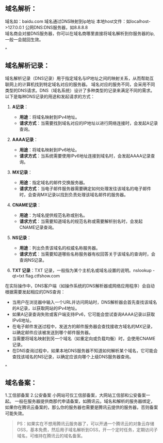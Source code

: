 ## **域名解析：**
域名如：baidu.com
域名通过DNS映射到ip地址
本地host文件：如localhost->127.0.0.1
公网DNS:DNS服务器，如8.8.8.8
<br>
域名商会对接DNS服务器，你可以在域名商哪里直接将域名解析到你服务器的ip,一般一会就回生效。


^
## **域名解析记录：**
域名解析记录（DNS记录）用于指定域名与IP地址之间的映射关系，从而帮助互联网上的计算机找到特定域名对应的服务器。
域名对应的服务不同，会采用不同类型的DNS请求。DNS（域名系统）设计了多种类型的记录来满足不同的需求。以下是每种DNS记录的用途和发起请求的方式：

1. **A记录**：

   * **用途**：将域名映射到IPv4地址。
   * **请求方式**：当需要找到域名对应的IP地址以进行网络连接时，会发起A记录查询。

2. **AAAA记录**：

   * **用途**：将域名映射到IPv6地址。
   * **请求方式**：当系统需要使用IPv6地址连接到域名时，会发起AAAA记录查询。

3. **MX记录**：

   * **用途**：指定域名的邮件交换服务器。
   * **请求方式**：当电子邮件服务器需要确定如何处理发往该域名的电子邮件时，会查询MX记录以找到负责处理该域名邮件的服务器。

4. **CNAME记录**：

   * **用途**：为域名提供规范名称或别名。
   * **请求方式**：当需要知道域名的规范名称或需要解析别名时，会发起CNAME记录查询。

5. **NS记录**：

   * **用途**：列出负责该域名的权威名称服务器。
   * **请求方式**：当需要知道哪些名称服务器有权回答关于该域名的查询时，会查询NS记录。


 6. **TXT 记录**：TXT 记录，一般指为某个主机名或域名设置的说明。nslookup -qt=txt flag.ctfshow.com




在实际操作中，DNS客户端（如操作系统的DNS解析器或网络应用程序）会自动根据需要发起相应的DNS查询：

* 当用户在浏览器中输入一个URL并访问网站时，DNS解析器会首先查找该域名的A记录，以获取网站的IPv4地址。
* 如果A记录查询失败或客户端支持IPv6，它可能会尝试查询AAAA记录以获取IPv6地址。
* 在电子邮件发送过程中，发送方的邮件服务器会查找接收方域名的MX记录，以确定邮件应该被发送到哪个邮件服务器。
* 当需要将域名映射到另一个域名（如重定向或负载均衡）时，会使用CNAME记录。
* 在DNS查询过程中，如果本地DNS服务器不知道如何解析某个域名，它可能会查找该域名的NS记录，以确定应该向哪个上级DNS服务器查询。



^
## **域名备案：**
1.工信部备案
2.公安备案
小网站可仅工信部备案，大网站工信部和公安备案一起。
一般在服务器提供商那代申请备案，如腾讯云。域名和解析的服务器绑定，如果你在腾讯云备案的，那么你的服务器也需要是腾讯云提供的服务器，否则备案可能失效。

>PS：如果实在不想用腾讯云服务器了，可以开通一个腾讯云的对象云存储OSS，基本免费，然后用子域名解析到OSS，开一个定时任务，定期访问子域名，可维持在腾讯云的域名备案。



